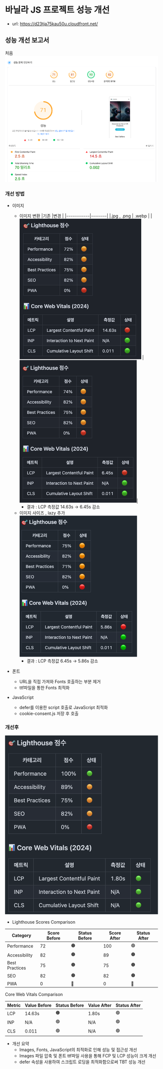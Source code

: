 # 바닐라 JS 프로젝트 성능 개선

- url: https://d23tja75kau50u.cloudfront.net/

## 성능 개선 보고서

처음
![alt text](./doc/초기성능진단.png)

### 개선 방법

- 이미지

  - 이미지 변환
    |기존 |변경 |
    |------------|--------|
    |.jpg , .png | .webp |
    |![alt text](./doc/이미지_변환전.png) | ![alt text](./doc/이미지_변환후.png)|
    - 결과 : LCP 측정값 14.63s -> 6.45s 감소
  - 이미지 사이즈 , lazy 추가
    ![alt text](./doc/이미지사이즈조절.png)
    - 결과 : LCP 측정값 6.45s -> 5.86s 감소

- 폰트

  - URL을 직접 가져와 Fonts 호출하는 부분 제거
  - ttf파일을 통한 Fonts 최적화

- JavaScript
  - defer를 이용한 script 호출로 JavaScript 최적화
  - cookie-consent.js 저장 후 호출

### 개선후

![alt text](./doc/개선후성능진단.png)

- Lighthouse Scores Comparison

| Category       | Score Before | Status Before | Score After | Status After |
| -------------- | ------------ | ------------- | ----------- | ------------ |
| Performance    | 72           | 🟠            | 100         | 🟢           |
| Accessibility  | 82           | 🟠            | 89          | 🟠           |
| Best Practices | 75           | 🟠            | 75          | 🟠           |
| SEO            | 82           | 🟠            | 82          | 🟠           |
| PWA            | 0            | 🔴            | 0           | 🔴           |

Core Web Vitals Comparison

| Metric | Value Before | Status Before | Value After | Status After |
| ------ | ------------ | ------------- | ----------- | ------------ |
| LCP    | 14.63s       | 🟠            | 1.80s       | 🟢           |
| INP    | N/A          | 🟢            | N/A         | 🟢           |
| CLS    | 0.011        | 🟢            | N/A         | 🟢           |

- 개선 요약
  - Images, Fonts, JavaScript의 최적화로 인해 성능 및 접근성 개선
  - Images 파일 압축 및 폰트 ttf파일 사용을 통해 FCP 및 LCP 성능이 크게 개선
  - defer 속성을 사용하여 스크립트 로딩을 최적화함으로써 TBT 성능 개선
